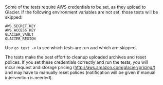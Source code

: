 Some of the tests require AWS credentials to be set, as they upload to Glacier.
If the following environment variables are not set, those tests will be skipped:

```
AWS_SECRET_KEY
AWS_ACCESS_KEY
GLACIER_VAULT
GLACIER_REGION
```

Use `go test -v` to see which tests are run and which are skipped.

The tests make the best effort to cleanup uploaded archives and reset polices.
If you set these credentials correctly and run the tests, you will incur request
and storage pricing (http://aws.amazon.com/glacier/pricing/) and may have to
manually reset polices (notification will be given if manual intervention is
needed).
